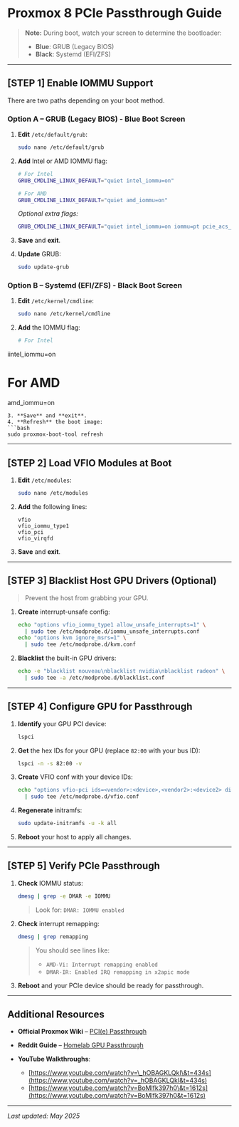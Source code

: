 # Proxmox 8 PCIe Passthrough Guide

> **Note:** During boot, watch your screen to determine the bootloader:
>
> * **Blue**: GRUB (Legacy BIOS)
> * **Black**: Systemd (EFI/ZFS)

---

## \[STEP 1] Enable IOMMU Support

There are two paths depending on your boot method.

### Option A – GRUB (Legacy BIOS) - Blue Boot Screen

1. **Edit** `/etc/default/grub`:

   ```bash
   sudo nano /etc/default/grub
   ```
2. **Add** Intel or AMD IOMMU flag:

   ```bash
   # For Intel
   GRUB_CMDLINE_LINUX_DEFAULT="quiet intel_iommu=on"

   # For AMD
   GRUB_CMDLINE_LINUX_DEFAULT="quiet amd_iommu=on"
   ```

   *Optional extra flags:*

   ```bash
   GRUB_CMDLINE_LINUX_DEFAULT="quiet intel_iommu=on iommu=pt pcie_acs_override=downstream,multifunction nofb nomodeset video=vesafb:off,efifb:off"
   ```
3. **Save** and **exit**.
4. **Update** GRUB:

   ```bash
   sudo update-grub
   ```

### Option B – Systemd (EFI/ZFS)  - Black Boot Screen

1. **Edit** `/etc/kernel/cmdline`:

   ```bash
   sudo nano /etc/kernel/cmdline
   ```
2. **Add** the IOMMU flag:

   ```bash
   # For Intel
   ```

iintel\_iommu=on

# For AMD

amd\_iommu=on

````
3. **Save** and **exit**.
4. **Refresh** the boot image:
```bash
sudo proxmox-boot-tool refresh
````

---

## \[STEP 2] Load VFIO Modules at Boot

1. **Edit** `/etc/modules`:

   ```bash
   sudo nano /etc/modules
   ```
2. **Add** the following lines:

   ```text
   vfio
   vfio_iommu_type1
   vfio_pci
   vfio_virqfd
   ```
3. **Save** and **exit**.

---

## \[STEP 3] Blacklist Host GPU Drivers (Optional)

> Prevent the host from grabbing your GPU.

1. **Create** interrupt-unsafe config:

   ```bash
   echo "options vfio_iommu_type1 allow_unsafe_interrupts=1" \
     | sudo tee /etc/modprobe.d/iommu_unsafe_interrupts.conf
   echo "options kvm ignore_msrs=1" \
     | sudo tee /etc/modprobe.d/kvm.conf
   ```
2. **Blacklist** the built-in GPU drivers:

   ```bash
   echo -e "blacklist nouveau\nblacklist nvidia\nblacklist radeon" \
     | sudo tee -a /etc/modprobe.d/blacklist.conf
   ```

---

## \[STEP 4] Configure GPU for Passthrough

1. **Identify** your GPU PCI device:

   ```bash
   lspci
   ```
2. **Get** the hex IDs for your GPU (replace `82:00` with your bus ID):

   ```bash
   lspci -n -s 82:00 -v
   ```
3. **Create** VFIO conf with your device IDs:

   ```bash
   echo "options vfio-pci ids=<vendor>:<device>,<vendor2>:<device2> disable_vga=1" \
     | sudo tee /etc/modprobe.d/vfio.conf
   ```
4. **Regenerate** initramfs:

   ```bash
   sudo update-initramfs -u -k all
   ```
5. **Reboot** your host to apply all changes.

---

## \[STEP 5] Verify PCIe Passthrough

1. **Check** IOMMU status:

   ```bash
   dmesg | grep -e DMAR -e IOMMU
   ```

   > Look for: `DMAR: IOMMU enabled`

2. **Check** interrupt remapping:

   ```bash
   dmesg | grep remapping
   ```

   > You should see lines like:
   >
   > * `AMD-Vi: Interrupt remapping enabled`
   > * `DMAR-IR: Enabled IRQ remapping in x2apic mode`

3. **Reboot** and your PCIe device should be ready for passthrough.

---

## Additional Resources

* **Official Proxmox Wiki** – [PCI(e) Passthrough](https://pve.proxmox.com/wiki/PCI%28e%29_Passthrough)
* **Reddit Guide** – [Homelab GPU Passthrough](https://www.reddit.com/r/homelab/comments/b5xpua/the_ultimate_beginners_guide_to_gpu_passthrough/)
* **YouTube Walkthroughs**:

  * [https://www.youtube.com/watch?v=\_hOBAGKLQkI\&t=434s](https://www.youtube.com/watch?v=_hOBAGKLQkI&t=434s)
  * [https://www.youtube.com/watch?v=BoMlfk397h0\&t=1612s](https://www.youtube.com/watch?v=BoMlfk397h0&t=1612s)

---

*Last updated: May 2025*

